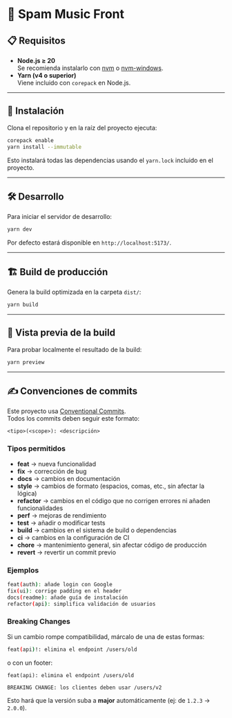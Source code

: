 # 🎵 Spam Music Front

## 📋 Requisitos

- **Node.js ≥ 20**  
  Se recomienda instalarlo con [nvm](https://github.com/nvm-sh/nvm) o [nvm-windows](https://github.com/coreybutler/nvm-windows).  
- **Yarn (v4 o superior)**  
  Viene incluido con `corepack` en Node.js.

---

## 🚀 Instalación

Clona el repositorio y en la raíz del proyecto ejecuta:

```bash
corepack enable
yarn install --immutable
```

Esto instalará todas las dependencias usando el `yarn.lock` incluido en el proyecto.

---

## 🛠️ Desarrollo

Para iniciar el servidor de desarrollo:

```bash
yarn dev
```

Por defecto estará disponible en `http://localhost:5173/`.

---

## 🏗️ Build de producción

Genera la build optimizada en la carpeta `dist/`:

```bash
yarn build
```

---

## 👀 Vista previa de la build

Para probar localmente el resultado de la build:

```bash
yarn preview
```

---

## ✍️ Convenciones de commits

Este proyecto usa [Conventional Commits](https://www.conventionalcommits.org).  
Todos los commits deben seguir este formato:

```
<tipo>(<scope>): <descripción>
```

### Tipos permitidos
- **feat** → nueva funcionalidad  
- **fix** → corrección de bug  
- **docs** → cambios en documentación  
- **style** → cambios de formato (espacios, comas, etc., sin afectar la lógica)  
- **refactor** → cambios en el código que no corrigen errores ni añaden funcionalidades  
- **perf** → mejoras de rendimiento  
- **test** → añadir o modificar tests  
- **build** → cambios en el sistema de build o dependencias  
- **ci** → cambios en la configuración de CI  
- **chore** → mantenimiento general, sin afectar código de producción  
- **revert** → revertir un commit previo  

### Ejemplos
```bash
feat(auth): añade login con Google
fix(ui): corrige padding en el header
docs(readme): añade guía de instalación
refactor(api): simplifica validación de usuarios
```

### Breaking Changes
Si un cambio rompe compatibilidad, márcalo de una de estas formas:

```bash
feat(api)!: elimina el endpoint /users/old
```

o con un footer:

```
feat(api): elimina el endpoint /users/old

BREAKING CHANGE: los clientes deben usar /users/v2
```

Esto hará que la versión suba a **major** automáticamente (ej: de `1.2.3` → `2.0.0`).
